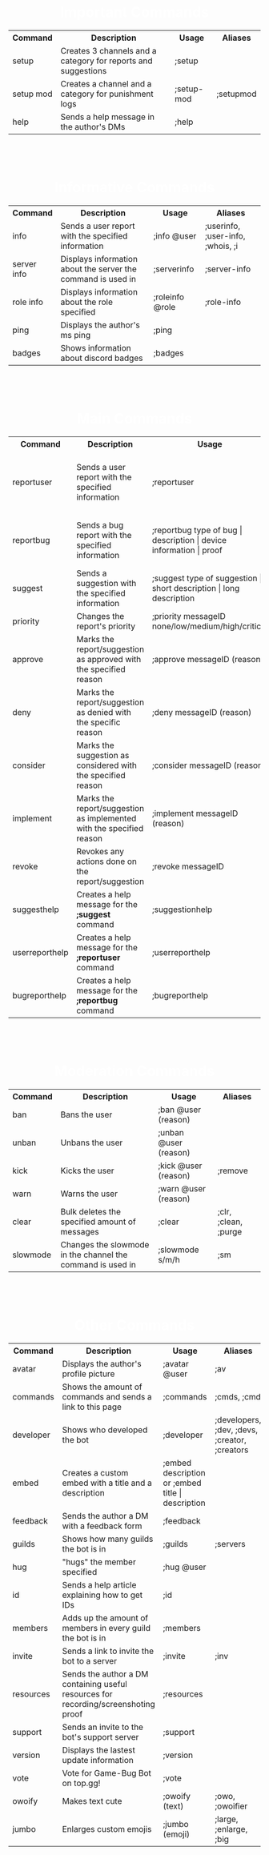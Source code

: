 <center><h1 style="color: #FFFFFF">Important Commands</h1></center>

<center><table style="width: 100%">
  
<tbody><tr>
<th>Command</th>
<th>Description</th>
<th>Usage</th>
<th>Aliases</th>
</tr>
        
<tr>
<td>setup
</td><td>Creates 3 channels and a category for reports and suggestions
</td><td>;setup
</td><td>
</td></tr>
        
<tr>
<td>setup mod
</td><td>Creates a channel and a category for punishment logs
</td><td>;setup-mod
</td><td>;setupmod
</td></tr>
        
<tr>
<td>help
</td><td>Sends a help message in the author's DMs
</td><td>;help
</td><td>
</td></tr>

</tbody></table></center>

<br>
<br>

<center><h1 style="color: #FFFFFF">Informative Commands</h1></center>

<center><table style="width: 100%">

<tbody><tr>
<th>Command</th>
<th>Description</th>
<th>Usage</th>
<th>Aliases</th>
</tr>
  
<tr>
<td>info
</td><td>Sends a user report with the specified information
</td><td>;info @user
</td><td>;userinfo, ;user-info, ;whois, ;i
</td></tr>
        
<tr>
<td>server info
</td><td>Displays information about the server the command is used in
</td><td>;serverinfo
</td><td>;server-info
</td></tr>

<tr>
<td>role info
</td><td>Displays information about the role specified
</td><td>;roleinfo @role
</td><td>;role-info
</td></tr>

<tr>
<td>ping
</td><td>Displays the author's ms ping
</td><td>;ping
</td><td>
</td></tr>

<tr>
<td>badges
</td><td>Shows information about discord badges
</td><td>;badges
</td><td>
</td></tr>

</tbody></table></center>

<br>
<br>

<center><h1 style="color: #FFFFFF">Main Commands</h1></center>

<center><table style="width: 100%">

<tbody><tr>
<th>Command</th>
<th>Description</th>
<th>Usage</th>
<th>Aliases</th>
</tr>
  
<tr>
<td>reportuser
</td><td>Sends a user report with the specified information
</td><td>;reportuser
</td><td>;ureport, ;report-user, ;user-report, ;userreport
</td></tr>
        
<tr>
<td>reportbug
</td><td>Sends a bug report with the specified information
</td><td>;reportbug type of bug | description | device information | proof
</td><td>;breport, ;report-bug, ;bug-report, ;bugreport
</td></tr>

<tr>
<td>suggest
</td><td>Sends a suggestion with the specified information
</td><td>;suggest type of suggestion | short description | long description
</td><td>
</td></tr>

<tr>
<td>priority
</td><td>Changes the report's priority
</td><td>;priority messageID none/low/medium/high/critical
</td><td>
</td></tr>

<tr>
<td>approve
</td><td>Marks the report/suggestion as approved with the specified reason
</td><td>;approve messageID (reason)
</td><td>
</td></tr>
        
<tr>
<td>deny
</td><td>Marks the report/suggestion as denied with the specific reason
</td><td>;deny messageID (reason)
</td><td>
</td></tr>

<tr>
<td>consider
</td><td>Marks the suggestion as considered with the specified reason
</td><td>;consider messageID (reason)
</td><td>
</td></tr>
        
<tr>
<td>implement
</td><td>Marks the report/suggestion as implemented with the specified reason
</td><td>;implement messageID (reason)
</td><td>
</td></tr>

<tr>
<td>revoke
</td><td>Revokes any actions done on the report/suggestion
</td><td>;revoke messageID
</td><td>
</td></tr>

<tr>
<td>suggesthelp
</td><td>Creates a help message for the <b>;suggest</b> command
</td><td>;suggestionhelp
</td><td>;shelp
</td></tr>

<tr>
<td>userreporthelp
</td><td>Creates a help message for the <b>;reportuser</b> command
</td><td>;userreporthelp
</td><td>;urhelp
</td></tr>

<tr>
<td>bugreporthelp
</td><td>Creates a help message for the <b>;reportbug</b> command
</td><td>;bugreporthelp
</td><td>;brhelp
</td></tr>

</tbody></table></center>

<br>
<br>

<center><h1 style="color: #FFFFFF">Moderation Commands</h1></center>

<center><table style="width: 100%">

<tbody><tr>
<th>Command</th>
<th>Description</th>
<th>Usage</th>
<th>Aliases</th>
</tr>
  
<tr>
<td>ban
</td><td>Bans the user
</td><td>;ban @user (reason)
</td><td>
</td></tr>
        
<tr>
<td>unban
</td><td>Unbans the user
</td><td>;unban @user (reason)
</td><td>
</td></tr>

<tr>
<td>kick
</td><td>Kicks the user
</td><td>;kick @user (reason)
</td><td>;remove
</td></tr>

<tr>
<td>warn
</td><td>Warns the user
</td><td>;warn @user (reason)
</td><td>
</td></tr>
        
<tr>
<td>clear
</td><td>Bulk deletes the specified amount of messages
</td><td>;clear <amount>
</td><td>;clr, ;clean, ;purge
</td></tr>

<tr>
<td>slowmode
</td><td>Changes the slowmode in the channel the command is used in
</td><td>;slowmode <duration>s/m/h
</td><td>;sm
</td></tr>

</tbody></table></center>

<br>
<br>

<center><h1 style="color: #FFFFFF">Other Commands</h1></center>

<center><table style="width: 100%">

<tbody><tr>
<th>Command</th>
<th>Description</th>
<th>Usage</th>
<th>Aliases</th>
</tr>
  
<tr>
<td>avatar
</td><td>Displays the author's profile picture
</td><td>;avatar @user
</td><td>;av
</td></tr>
        
<tr>
<td>commands
</td><td>Shows the amount of commands and sends a link to this page
</td><td>;commands
</td><td>;cmds, ;cmd
</td></tr>

<tr>
<td>developer
</td><td>Shows who developed the bot
</td><td>;developer
</td><td>;developers, ;dev, ;devs, ;creator, ;creators
</td></tr>

<tr>
<td>embed
</td><td>Creates a custom embed with a title and a description
</td><td>;embed description or ;embed title | description
</td><td>
</td></tr>
        
<tr>
<td>feedback
</td><td>Sends the author a DM with a feedback form
</td><td>;feedback
</td><td>
</td></tr>

<tr>
<td>guilds
</td><td>Shows how many guilds the bot is in
</td><td>;guilds
</td><td>;servers
</td></tr>

<tr>
<td>hug
</td><td>"hugs" the member specified
</td><td>;hug @user
</td><td>
</td></tr>

<tr>
<td>id
</td><td>Sends a help article explaining how to get IDs
</td><td>;id
</td><td>
</td></tr>

<tr>
<td>members
</td><td>Adds up the amount of members in every guild the bot is in
</td><td>;members
</td><td>
</td></tr>

<tr>
<td>invite
</td><td>Sends a link to invite the bot to a server
</td><td>;invite
</td><td>;inv
</td></tr>

<tr>
<td>resources
</td><td>Sends the author a DM containing useful resources for recording/screenshoting proof
</td><td>;resources
</td><td>
</td></tr>

<tr>
<td>support
</td><td>Sends an invite to the bot's support server
</td><td>;support
</td><td>
</td></tr>

<tr>
<td>version
</td><td>Displays the lastest update information
</td><td>;version
</td><td>
</td></tr>

<tr>
<td>vote
</td><td>Vote for Game-Bug Bot on top.gg!
</td><td>;vote
</td><td>
</td></tr>

<tr>
<td>owoify
</td><td>Makes text cute
</td><td>;owoify (text)
</td><td>;owo, ;owoifier
</td></tr>

<tr>
<td>jumbo
</td><td>Enlarges custom emojis
</td><td>;jumbo (emoji)
</td><td>;large, ;enlarge, ;big
</td></tr>

</tbody></table></center>
